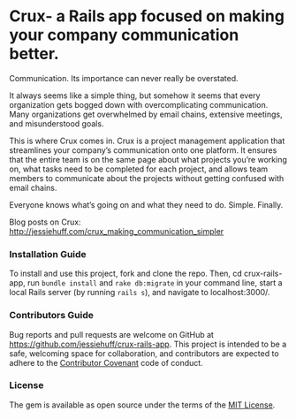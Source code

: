 # Crux- a Rails app focused on making your company communication better.

Communication. Its importance can never really be overstated.

It always seems like a simple thing, but somehow it seems that every organization gets bogged down with overcomplicating communication. Many organizations get overwhelmed by email chains, extensive meetings, and misunderstood goals.

This is where Crux comes in. Crux is a project management application that streamlines your company’s communication onto one platform. It ensures that the entire team is on the same page about what projects you’re working on, what tasks need to be completed for each project, and allows team members to communicate about the projects without getting confused with email chains.

Everyone knows what’s going on and what they need to do. Simple. Finally.

Blog posts on Crux:
http://jessiehuff.com/crux_making_communication_simpler


### Installation Guide
To install and use this project, fork and clone the repo. Then, cd crux-rails-app, run `bundle install` and `rake db:migrate` in your command line, start a local Rails server (by running `rails s`), and navigate to localhost:3000/.

### Contributors Guide
Bug reports and pull requests are welcome on GitHub at https://github.com/jessiehuff/crux-rails-app. This project is intended to be a safe, welcoming space for collaboration, and contributors are expected to adhere to the [Contributor Covenant](http://contributor-covenant.org) code of conduct.

### License
The gem is available as open source under the terms of the [MIT License](http://opensource.org/licenses/MIT).
